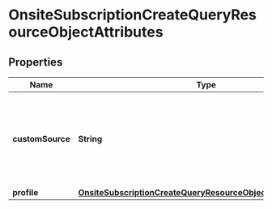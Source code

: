 # OnsiteSubscriptionCreateQueryResourceObjectAttributes

## Properties
Name | Type | Description | Notes
------------ | ------------- | ------------- | -------------
**customSource** | **String** | A custom method detail or source to store on the consent records for this subscription. |  [optional]
**profile** | [**OnsiteSubscriptionCreateQueryResourceObjectAttributesProfile**](OnsiteSubscriptionCreateQueryResourceObjectAttributesProfile.md) |  | 
